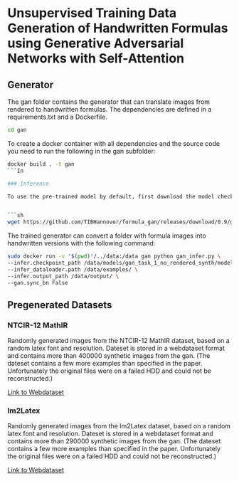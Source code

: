 # Unsupervised Training Data Generation of Handwritten Formulas using Generative Adversarial Networks with Self-Attention

## Generator

The gan folder contains the generator that can translate images from rendered to handwritten formulas. The dependencies are defined in a requirements.txt and a Dockerfile.

```sh
cd gan
```

To create a docker container with all dependencies and the source code you need to run the following in the gan subfolder:

```sh
docker build . -t gan 
```In

### Inference

To use the pre-trained model by default, first download the model checkpoint by running:


```sh 
wget https://github.com/TIBHannover/formula_gan/releases/download/0.9/gan_task_1_no_rendered_synth.model_300000.ckpt -O ../data/models/gan_task_1_no_rendered_synth/model_300000.ckpt
```

The trained generator can convert a folder with formula images into handwritten versions with the following command:

```sh
sudo docker run -v "$(pwd)"/../data:/data gan python gan_infer.py \
--infer.checkpoint_path /data/models/gan_task_1_no_rendered_synth/model_300000.ckpt \
--infer_dataloader.path /data/examples/ \
--infer.output_path /data/output/ \
--gan.sync_bn False
```

## Pregenerated Datasets

### NTCIR-12 MathIR

Randomly generated images from the NTCIR-12 MathIR dataset, based on a random latex font and resolution. Dateset is stored in a webdataset format and contains more than 400000 synthetic images from the gan. (The dateset contains a few more examples than specified in the paper. Unfortunately the original files were on a failed HDD and could not be reconstructed.)

[Link to Webdataset](https://tib.eu/cloud/s/33zLLydQPy6SrtG)

### Im2Latex

Randomly generated images from the Im2Latex dataset, based on a random latex font and resolution. Dateset is stored in a webdataset format and contains more than 290000 synthetic images from the gan. (The dateset contains a few more examples than specified in the paper. Unfortunately the original files were on a failed HDD and could not be reconstructed.)

[Link to Webdataset](https://tib.eu/cloud/s/TqDZ6EeGfd3eEpd)